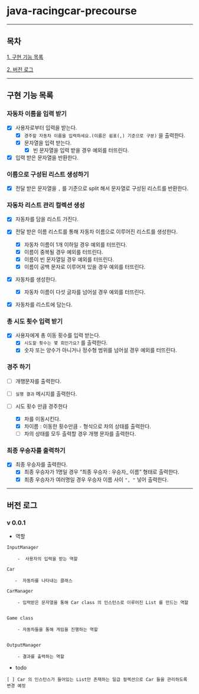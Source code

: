 # java-racingcar-precourse

---

## 목차

[1. 구현 기능 목록](#구현-기능-목록)

[2. 버전 로그](#버전-로그)

---
## 구현 기능 목록

### 자동차 이름을 입력 받기

- [x]  사용자로부터 입력을 받는다.
    - [x]  `경주할 자동차 이름을 입력하세요.(이름은 쉼표(,) 기준으로 구분)` 을 출력한다.
    - [x]   문자열을 입력 받는다.
        - [x] 빈 문자열을 입력 받을 경우 예외를 터뜨린다. 

- [x]  입력 받은 문자열을 반환한다.

### 이름으로 구성된 리스트 생성하기

- [x] 전달 받은 문자열을 `,` 를 기준으로 split 해서 문자열로 구성된 리스트를 반환한다.

### 자동차 리스트 관리 컬렉션 생성

- [x]  자동차를 담을 리스트 가진다.

- [x]  전달 받은 이름 리스트를 통해 자동차 이름으로 이루어진 리스트를 생성한다.
      - [x] 자동차 이름이 1개 이하일 경우 예외를 터뜨린다.
      - [x] 이름이 중복될 경우 예외를 터뜨린다.
      - [x] 이름이 빈 문자열일 경우 예외를 터뜨린다.
      - [x] 이름이 공백 문자로 이루어져 있을 경우 예외를 터뜨린다.

- [x]  자동차를 생성한다.
    - [x]  자동차 이름이 다섯 글자를 넘어설 경우 예외를 터뜨린다.

- [x]  자동차를 리스트에 담는다.

### 총 시도 횟수 입력 받기

- [x]  사용자에게 총 이동 횟수를 입력 받는다.
    - [x]  `시도할 횟수는 몇 회인가요?` 를 출력한다.
    - [x]  숫자 또는 양수가 아니거나 정수형 범위를 넘어설 경우 예외를 터뜨린다.

### 경주 하기

- [ ]  개행문자를 출력한다.

- [ ]  `실행 결과` 메시지를 출력한다.

- [ ]  시도 횟수 만큼 경주한다
    - [x]  차를 이동시킨다.
    - [x]  차이름 : 이동한 횟수만큼 `-`  형식으로 차의 상태를 출력한다.
    - [ ]  차의 상태를 모두 출력할 경우 개행 문자를 출력한다.

### 최종 우승자를 출력하기

- [x]  최종 우승자를 출력한다.
    - [x]  최종 우승자가 1명일 경우 “최종 우승자 : 우승자_ 이름” 형태로 출력한다.
    - [x]  최종 우승자가 여러명일 경우 우승자 이름 사이 `", "`  넣어 출력한다.
---

## 버전 로그

### v 0.0.1

- 역할
```text
InputManager

    -  사용자의 입력을 받는 역할

Car
   
   -  자동차를 나타내는 클래스

CarManager

    - 입력받은 문자열을 통해 Car class 의 인스턴스로 이루어진 List 를 만드는 역할


Game class

    - 자동차들을 통해 게임을 진행하는 역할
    
    
OutputManager

    - 결과를 출력하는 역할
```

- todo

```text
[ ] Car 의 인스턴스가 들어있는 List만 존재하는 일급 컬렉션으로 Car 들을 관리하도록 변경 예정
```